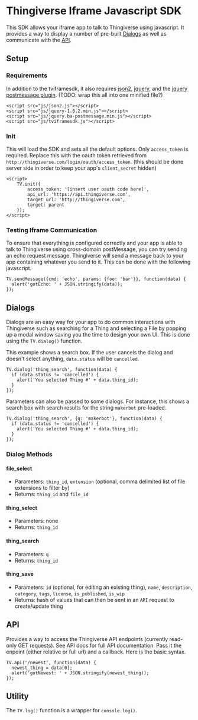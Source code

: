 Thingiverse Iframe Javascript SDK
=================================

This SDK allows your iframe app to talk to Thingiverse using javascript.  It provides a way to display a number of pre-built [Dialogs](#dialogs) as well as communicate with the [API](#api).

Setup
-----

### Requirements

In addition to the tviframesdk, it also requires [json2](https://github.com/douglascrockford/JSON-js), [jquery](http://jquery.com/), and the [jquery postmessage plugin](https://github.com/cowboy/jquery-postmessage). (TODO: wrap this all into one minified file?)

    <script src="js/json2.js"></script>
    <script src="js/jquery-1.8.2.min.js"></script>
    <script src="js/jquery.ba-postmessage.min.js"></script>
    <script src="js/tviframesdk.js"></script>

### Init

This will load the SDK and sets all the default options.  Only `access_token` is required.  Replace this with the oauth token retrieved from `http://thingiverse.com/login/oauth/access_token`. (this should be done server side in order to keep your app's `client_secret` hidden)

    <script>
    	TV.init({
    		access_token: '[insert user oauth code here]',
    		api_url: 'https://api.thingiverse.com',
    		target_url: 'http://thingiverse.com',
    		target: parent
    	});
    </script>

### Testing Iframe Communication

To ensure that everything is configured correctly and your app is able to talk to Thingiverse using cross-domain postMessage, you can try sending an echo request message.  Thingiverse will send a message back to your app containing whatever you send to it.  This can be done with the following javascript.

    TV.sendMessage({cmd: 'echo', params: {foo: 'bar'}}, function(data) {
      alert('gotEcho: ' + JSON.stringify(data));
    });

Dialogs
-------

Dialogs are an easy way for your app to do common interactions with Thingiverse such as searching for a Thing and selecting a File by popping up a modal window saving you the time to design your own UI.  This is done using the `TV.dialog()` function.

This example shows a search box.  If the user cancels the dialog and doesn't select anything, `data.status` will be `cancelled`.

    TV.dialog('thing_search', function(data) {
      if (data.status != 'cancelled') {
        alert('You selected Thing #' + data.thing_id);
      }
    });

Parameters can also be passed to some dialogs.  For instance, this shows a search box with search results for the string `makerbot` pre-loaded.

    TV.dialog('thing_search', {q: 'makerbot'}, function(data) {
      if (data.status != 'cancelled') {
        alert('You selected Thing #' + data.thing_id);
      }
    });

### Dialog Methods

#### file_select

* Parameters: `thing_id`, `extension` (optional, comma delimited list of file extensions to filter by)
* Returns: `thing_id` and `file_id`

#### thing_select

* Parameters: none
* Returns: `thing_id`

#### thing_search

* Parameters: `q`
* Returns: `thing_id`

#### thing_save

* Parameters: `id` (optional, for editing an existing thing), `name`, `description`, `category`, `tags`, `license`, `is_published`, `is_wip`
* Returns: hash of values that can then be sent in an `API` request to create/update thing

API
---

Provides a way to access the Thingiverse API endpoints (currently read-only GET requests).  See API docs for full API documentation.  Pass it the enpoint (either relative or full url) and a callback. Here is the basic syntax.

    TV.api('/newest', function(data) {
      newest_thing = data[0];
      alert('gotNewest: ' + JSON.stringify(newest_thing));
    });

Utility
-------

The `TV.log()` function is a wrapper for `console.log()`.
